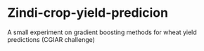 # Zindi-crop-yield-predicion
A small experiment on gradient boosting methods for wheat yield predictions (CGIAR challenge)
